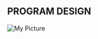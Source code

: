## PROGRAM DESIGN

![My Picture](https://www.udsm.ac.tz/web/themes/udsm/layouts/main/img/logo_ud.png)

